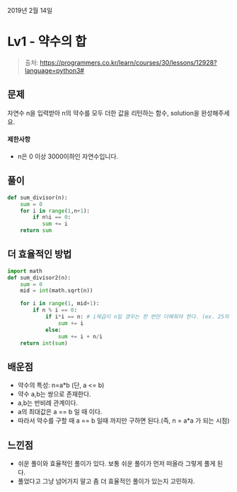 2019년 2월 14일

# Lv1 - 약수의 합

> 출처: https://programmers.co.kr/learn/courses/30/lessons/12928?language=python3#

## 문제
자연수 n을 입력받아 n의 약수를 모두 더한 값을 리턴하는 함수, solution을 완성해주세요.

#### 제한사항
- n은 0 이상 3000이하인 자연수입니다.

## 풀이
```python
def sum_divisor(n):
    sum = 0
    for i in range(1,n+1):
        if n%i == 0:
           sum += i
    return sum
```

## 더 효율적인 방법
```python
import math
def sum_divisor2(n):
    sum = 0
    mid = int(math.sqrt(n))

    for i in range(1, mid+1):
        if n % i == 0:
            if i*i == n: # i제곱이 n일 경우는 한 번만 더해줘야 한다. (ex. 25의 약수: 1, 5 ,25)
                sum += i
            else:
                sum += i + n/i
    return int(sum)

```

## 배운점
- 약수의 특성: n=a*b (단, a <= b) 
- 약수 a,b는 쌍으로 존재한다. 
- a,b는 반비례 관계이다.
- a의 최대값은 a == b 일 때 이다.
- 따라서 약수를 구할 때 a == b 일때 까지만 구하면 된다.(즉, n = a*a 가 되는 시점)

## 느낀점
- 쉬운 풀이와 효율적인 풀이가 있다. 보통 쉬운 풀이가 먼저 떠올라 그렇게 풀게 된다.
- 풀었다고 그냥 넘어가지 말고 좀 더 효율적인 풀이가 있는지 고민하자.